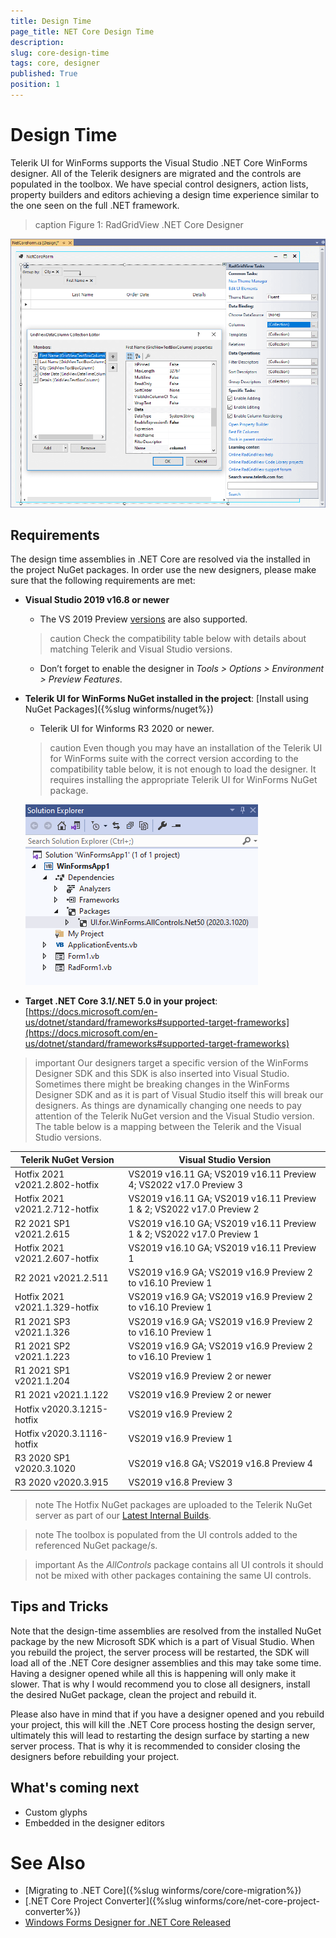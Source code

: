 ```yaml
---
title: Design Time 
page_title: NET Core Design Time
description:   
slug: core-design-time
tags: core, designer
published: True
position: 1
---
```


# Design Time

Telerik UI for WinForms supports the Visual Studio .NET Core WinForms designer. All of the Telerik designers are migrated and the controls are populated in the toolbox. We have special control designers, action lists, property builders and editors achieving a design time experience similar to the one seen on the full .NET framework. 

>caption Figure 1: RadGridView .NET Core Designer

![core-designer001](images/core-designer001.png)

## Requirements

The design time assemblies in .NET Core are resolved via the installed in the project NuGet packages. In order use the new designers, please make sure that the following requirements are met:

*  **Visual Studio 2019 v16.8 or newer**
    - The VS 2019 Preview [versions](https://visualstudio.microsoft.com/vs/preview/) are also supported. 
    
	>caution Check the compatibility table below with details about matching Telerik and Visual Studio versions.
	
    - Don’t forget to enable the designer in *Tools > Options > Environment > Preview Features*.
* **Telerik UI for WinForms NuGet installed in the project**: [Install using NuGet Packages]({%slug winforms/nuget%})
     - Telerik UI for Winforms R3 2020 or newer.

	>caution Even though you may have an installation of the Telerik UI for WinForms suite with the correct version according to the compatibility table below, it is not enough to load the designer. It requires installing the appropriate Telerik UI for WinForms NuGet package.

	![core-designer002](images/core-designer002.png)

* **Target .NET Core 3.1/.NET 5.0 in your project**: [https://docs.microsoft.com/en-us/dotnet/standard/frameworks#supported-target-frameworks](https://docs.microsoft.com/en-us/dotnet/standard/frameworks#supported-target-frameworks)

>important Our designers target a specific version of the WinForms Designer SDK and this SDK is also inserted into Visual Studio. Sometimes there might be breaking changes in the WinForms Designer SDK and as it is part of Visual Studio itself this will break our designers. As things are dynamically changing one needs to pay attention of the Telerik NuGet version and the Visual Studio version. The table below is a mapping between the Telerik and the Visual Studio versions.
>

|Telerik NuGet Version|Visual Studio Version|
|----|----|
|Hotfix 2021 v2021.2.802-hotfix|VS2019 v16.11 GA; VS2019 v16.11 Preview 4; VS2022 v17.0 Preview 3|
|Hotfix 2021 v2021.2.712-hotfix|VS2019 v16.11 GA; VS2019 v16.11 Preview 1 & 2; VS2022 v17.0 Preview 2|
|R2 2021 SP1 v2021.2.615|VS2019 v16.10 GA; VS2019 v16.11 Preview 1 & 2; VS2022 v17.0 Preview 1|
|Hotfix 2021 v2021.2.607-hotfix|VS2019 v16.10 GA; VS2019 v16.11 Preview 1|
|R2 2021 v2021.2.511|VS2019 v16.9 GA; VS2019 v16.9 Preview 2 to v16.10 Preview 1|
|Hotfix 2021 v2021.1.329-hotfix|VS2019 v16.9 GA; VS2019 v16.9 Preview 2 to v16.10 Preview 1|
|R1 2021 SP3 v2021.1.326|VS2019 v16.9 GA; VS2019 v16.9 Preview 2 to v16.10 Preview 1|
|R1 2021 SP2 v2021.1.223|VS2019 v16.9 GA; VS2019 v16.9 Preview 2 to v16.10 Preview 1|
|R1 2021 SP1 v2021.1.204|VS2019 v16.9 Preview 2 or newer|
|R1 2021 v2021.1.122|VS2019 v16.9 Preview 2 or newer|
|Hotfix v2020.3.1215-hotfix|VS2019 v16.9 Preview 2|
|Hotfix v2020.3.1116-hotfix|VS2019 v16.9 Preview 1|
|R3 2020 SP1 v2020.3.1020|VS2019 v16.8 GA; VS2019 v16.8 Preview 4|
|R3 2020 v2020.3.915|VS2019 v16.8 Preview 3|

>note The Hotfix NuGet packages are uploaded to the Telerik NuGet server as part of our [Latest Internal Builds](https://docs.telerik.com/devtools/winforms/installation-and-upgrades/latest-internal-builds#latest-internal-builds).
>

>note The toolbox is populated from the UI controls added to the referenced NuGet package/s.  
>

>important As the *AllControls* package contains all UI controls it should not be mixed with other packages containing the same UI controls.

## Tips and Tricks

Note that the design-time assemblies are resolved from the installed NuGet package by the new Microsoft SDK which is a part of Visual Studio. When you rebuild the project, the server process will be restarted, the SDK will load all of the .NET Core designer assemblies and this may take some time. Having a designer opened while all this is happening will only make it slower. That is why I would recommend you to close all designers, install the desired NuGet package, clean the project and rebuild it.
 
Please also have in mind that if you have a designer opened and you rebuild your project, this will kill the .NET Core process hosting the design server, ultimately this will lead to restarting the design surface by starting a new server process. That is why it is recommended to consider closing the designers before rebuilding your project.

## What's coming next 

* Custom glyphs
* Embedded in the designer editors


# See Also
* [Migrating to .NET Core]({%slug winforms/core/core-migration%})
* [.NET Core Project Converter]({%slug winforms/core/net-core-project-converter%})
* [Windows Forms Designer for .NET Core Released](https://devblogs.microsoft.com/dotnet/windows-forms-designer-for-net-core-released/)
